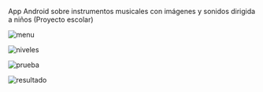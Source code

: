 App Android sobre instrumentos musicales con imágenes y sonidos dirigida a niños (Proyecto escolar) 

![menu](https://github.com/MrPatoCode/instrumentos-musicales/assets/147260416/5ff1cd9c-f9d3-40d3-bc16-2b14b798b945)

![niveles](https://github.com/MrPatoCode/instrumentos-musicales/assets/147260416/86ab4b56-3b35-4d5e-b247-3835da589886)

![prueba](https://github.com/MrPatoCode/instrumentos-musicales/assets/147260416/5a903515-60d0-4b77-aac7-32d7055cf6a6)

![resultado](https://github.com/MrPatoCode/instrumentos-musicales/assets/147260416/efbe9934-3c38-4323-a5e4-a1e93cff268a)


